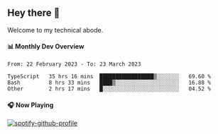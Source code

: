 ## Hey there 👋

Welcome to my technical abode.

#### 📊 Monthly Dev Overview
<!--START_SECTION:waka-->

```text
From: 22 February 2023 - To: 23 March 2023

TypeScript   35 hrs 16 mins  █████████████████▒░░░░░░░   69.60 %
Bash         8 hrs 33 mins   ████▒░░░░░░░░░░░░░░░░░░░░   16.88 %
Other        2 hrs 17 mins   █░░░░░░░░░░░░░░░░░░░░░░░░   04.52 %
```

<!--END_SECTION:waka-->

#### 🎧 Now Playing

[![spotify-github-profile](https://spotify-github-profile.vercel.app/api/view?uid=james2mid&cover_image=true&theme=natemoo-re)](https://open.spotify.com/user/james2mid?si=2b3baf2b09cb499e)
